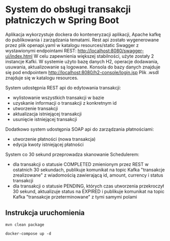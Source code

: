 # System do obsługi transakcji płatniczych w Spring Boot

Aplikacja wykorzystuje dockera do konteneryzacji aplikacji, Apache kafkę do publikowania i zarządzania tematami.
Rest api zostało wygenerowane przez plik openapi.yaml w katalogu resources/static
Swagger z wystawionymi endpointami REST: [http://localhost:8080/swagger-ui/index.html](http://localhost:8080/swagger-ui/index.html)
W celu zapewnienia większej stabilności, użyte zostały 2 instancje Kafki.
W systemie użyto bazę danych H2, operacje dodawania, usuwania, aktualizowanie są logowane.
Konsola do bazy danych znajduje się pod endpointem [http://localhost:8080/h2-console/login.jsp](http://localhost:8080/h2-console/login.jsp)
Plik .wsdl znajduje się w katalogu resources.

System udostępnia REST api do edytowania transakcji:

* wylistowanie wszystkich transakcji w bazie
* uzyskanie informacji o transakcji z konkretnym id
* utworzenie transakcji
* aktualizacja istniejącej transakcji
* usunięcie istniejącej transakcji

Dodatkowo system udostępnia SOAP api do zarządzania płatnościami:
* utworzenie płatności (nowa transakcja)
* edycja kwoty istniejącej płatności

System co 30 sekund przeprowadza skanowanie Schedulerem:
* dla transakcji o statusie COMPLETED zmienionym przez REST w ostatnich 30
  sekundach, publikuje komunikat na topic Kafka "transakcje zrealizowane" z wiadomością zawierającą id, amount, currency i status transakcji
* dla transakcji o statusie PENDING, których czas utworzenia przekroczył 30 sekund, aktualizuje status na EXPIRED i publikuje komunikat na topic Kafka "transakcje przeterminowane" z tymi
  samymi polami

Instrukcja uruchomienia
-------------------------------
```
mvn clean package
```
 ```
docker-compose up -d
```